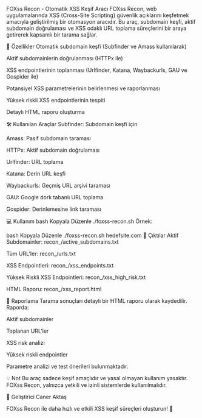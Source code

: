 FOXss Recon - Otomatik XSS Keşif Aracı
FOXss Recon, web uygulamalarında XSS (Cross-Site Scripting) güvenlik açıklarını keşfetmek amacıyla geliştirilmiş bir otomasyon aracıdır. Bu araç, subdomain keşfi, aktif subdomain doğrulaması ve XSS odaklı URL toplama süreçlerini bir araya getirerek kapsamlı bir tarama sağlar.

🚀 Özellikler
Otomatik subdomain keşfi (Subfinder ve Amass kullanılarak)

Aktif subdomainlerin doğrulanması (HTTPx ile)

XSS endpointlerinin toplanması (Urlfinder, Katana, Waybackurls, GAU ve Gospider ile)

Potansiyel XSS parametrelerinin belirlenmesi ve raporlanması

Yüksek riskli XSS endpointlerinin tespiti

Detaylı HTML raporu oluşturma

🛠️ Kullanılan Araçlar
Subfinder: Subdomain keşfi için

Amass: Pasif subdomain taraması

HTTPx: Aktif subdomain doğrulaması

Urlfinder: URL toplama

Katana: Derin URL keşfi

Waybackurls: Geçmiş URL arşivi taraması

GAU: Google dork tabanlı URL toplama

Gospider: Derinlemesine link taraması

💻 Kullanım
bash
Kopyala
Düzenle
./foxss-recon.sh <domain>
Örnek:

bash
Kopyala
Düzenle
./foxss-recon.sh hedefsite.com
📂 Çıktılar
Aktif Subdomainler: recon_<domain>/active_subdomains.txt

Tüm URL'ler: recon_<domain>/urls.txt

XSS Endpointleri: recon_<domain>/xss_endpoints.txt

Yüksek Riskli XSS Endpointleri: recon_<domain>/xss_high_risk.txt

HTML Raporu: recon_<domain>/xss_report.html

📝 Raporlama
Tarama sonuçları detaylı bir HTML raporu olarak kaydedilir. Raporda:

Aktif subdomainler

Toplanan URL'ler

XSS risk analizi

Yüksek riskli endpointler

Parametre analizi ve test önerileri
bulunmaktadır.

💡 Not
Bu araç sadece keşif amaçlıdır ve yasal olmayan kullanım yasaktır. FOXss Recon, yalnızca yetkili ve izinli sistemlerde kullanılmalıdır.

👤 Geliştirici
Caner Aktaş


FOXss Recon ile daha hızlı ve etkili XSS keşif süreçleri oluşturun! 🎯

